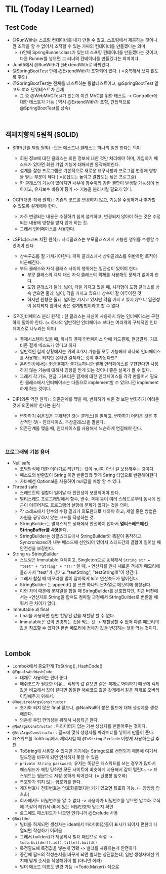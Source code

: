 # TIL (Today I Learned)

## Test Code

* @RunWith는 스프링 컨테이너를 내가 만들 수 없고, 스프링에서 제공하는 것이니깐 조작을 할 수 없어서 조작할 수 있는 가짜의 컨테이너를 만들겠다는 의미
  * ()안에 SpringRunner.class가 있는데 스프링 컨테이너를 만들겠다는 것이고, 다른 Runner를 넣으면 그 러너의 컨테이너를 만들겠다는 의미이다.
* Junit5에서 @RunWith가 @ExtendWith로 바뀌었다.
* @SpringBootTest 안에 @ExtendWith가 포함되어 있다. ( =중복해서 쓰지 않도록 주의)
* @SpringBootTest는 전체를 테스트하는 통합테스트이고, @SpringBootTest 말고도 여러 단위테스트가 존재
  * 그 중 @WebMVCTest가 있는데 이건 MVC를 위한 테스트 -> Controller에 대한 테스트가 가능 ( 역시 @ExtendWith가 포함, 간접적으로@SpringBootTest를 상속)

<br>

## 객체지향의 5원칙 (SOLID)
* SRP(단일 책임 원칙) : 모든 메소드나 클래스는 하나의 일만 한다는 의미
  * 회원 정보에 대한 클래스는 회원 정보에 대한 것만 처리해야 하며, 가입하기 메소드가 있다면 회원 가입 기능에 대해서만 동작해야한다.
  * 설계를 잘한 프로그램은 기본적으로 새로운 요구사항과 프로그램 변경에 영향을 받는 부분이 적다.( =응집도는 높이고 결합도는 낮은 프로그램)
  * 한 클래스의 기능이 많아지면 내부에 함수끼리 강한 결합이 발생할 가능성이 높아지고, 유지보수 비용이 증가 -> 기능을 분리시킬 필요가 있다.

* OCP(개방-폐쇄 원칙) : 기존의 코드를 변경하지 않고, 기능을 수정하거나 추가할 수 있도록 설계해야 한다.
  * 자주 변경되는 내용은 수정하기 쉽게 설계하고, 변경되지 않아야 하는 것은 수정되는 내용에 영향을 받지 않게 하는 것.
  * 그래서 인터페이스를 사용한다.

* LSP(리스코프 치환 원칙) : 자식클래스는 부모클래스에서 가능한 행위를 수행할 수 있어야 한다
  * 상속구조를 잘 가져가야한다. 하위 클래스에서 상위클래스를 위반하면 로직이 피곤해진다.
  * 부모 클래스와 자식 클래스 사이의 행위에는 일관성이 있어야 한다.
    * 부모 클래스의 객체 대신 자식 클래스의 객체를 사용해도 문제가 없어야 한다.
    * 도형 클래스가 둘레, 넓이, 각을 가지고 있을 때, 사각형이 도형 클래스를 상속 받으면 둘레, 넓이, 각을 가지고 있으니 상속이 잘 이루어진 것
    * 하지만 원형은 둘레, 넓이는 가지고 있지만 각을 가지고 있지 않으니 일관성이 유지되지 않아서 좋은 설계방법이라고 할 수 없다.

* ISP(인터페이스 분리 원칙) : 한 클래스는 자신이 사용하지 않는 인터페이스는 구현하지 말아야 한다. (= 하나의 일반적인 인터페이스 보다는 여러개의 구체적인 인터페이스로 나누라는 의미)
  * 결제시스템이 있을 때, 하나의 결제 인터페이스 안에 카드결제, 현금결제, 기프티콘 결제 메소드가 있다고 하자
  * 일반적인 결제 상황에서는 위의 3가지 기능들 모두 가능해서 하나의 인터페이스를 사용해도 되지만 온라인 결제라는 것이 추가된다면? 
  * 온라인상에서는 현금결제가 불가능하니깐 결제 인터페이스를 구현한다면 사용하지 않는 기능에 대해서 영향을 받게 되는 것이니 좋은 설계가 될 수 없다.
  * 그래서 각 카드, 현금, 기프티콘 결제에 대한 인터페이스를 각각 만들어서 필요한 클래스에서 인터페이스는 다중으로 implement할 수 있으니깐
    implement하게 하는 것이다.

* DIP(의존 역전 원칙) : 의존관계를 맺을 때, 변화하기 쉬운 것 보단 변화하기 어려운 것에 의존해야 한다는 원칙
  - 변화하기 쉬운것은 구체적인 것(= 클래스)을 말하고, 변화하기 어려운 것은 추상적인 것(= 인터페이스, 추상클래스)을 말한다.
  - 의존관계를 맺을 때, 인터페이스를 사용해서 느슨하게 연결해야 한다.

<br>

### 프로그래밍 기본 용어
* Null safe 
  * 코딩방식에 대한 이야기로 리턴되는 값이 null이 아닌 걸 보장해주는 것이다.
  * 메소드의 반환값이 String 이면 반환값의 맞게 String 타입으로 반환해야한다
  * 자바에선 Optional을 사용하여 null값을 예방 할 수 있다.
* Thread safe 
  * 스레드간의 결합이 일어날 때 안전성이 보장되어야 한다.
  * 멀티스레드 프로그래밍에서 함수, 변수, 객체 등이 여러 스레드로부터 동시에 접근이 이루어져도 프로그램의 실행에 문제가 없다는 것을 의미.
  * 각 스레드에서 함수의 수행 결과가 의도한대로 나와야 하고, 제일 좋은 방법은 자원을 공유하지 않는 코드를 작성하는 것.
  * StringBuilder는 멀티스레드 상태에서 안전하지 않아서 **멀티스레드에선 StringBuffer를 사용**한다.
  * StringBuilder는 싱글스레드에서 StringBuilder와 똑같이 동작하고 Syncroniszed가 내부 메소드에 선언되어 있어서 스레드간의 결합이 일어날 때 안전성을 보장한다.
* String vs StringBuilder
  * 스트링은 Immutable 객체이고, Singleton으로 동작해서 `String str = "test" + "String" + "!!!"` 일 때, `+` 연산자를 만나 새로운 객체가 메모리에 올라가서 "test"가 생기고 "testString", "testString!!!"이 생긴다.
  * 그래서 합칠 때 메모리를 많이 잡아먹게 되고 연산속도가 떨어진다.
  * StringBuilder 는 append() 를 쓰면 하나의 문자열로 메모리에 생성된다.
  * 이런 차이 때문에 문자열을 합칠 때 StringBuilder를 선호했지만, 최근 버전에서는 `+`연산자로 String을 합쳐도 컴파일 과정에서 StringBuilder로 변환을 해줘서 큰 차이가 없다.
* Immutable 과 final
  * final을 사용하면 한번 할당된 값을 재할당 할 수 없다. 
  * Immutable은 값이 변경되는 것을 막는 것 -> 재할당할 수 있어 다른 메모리의 값을 참조할 수 있지만 한번 메모리에 정해진 값을 변경하는 것을 막는 것이다.

<br>

## Lombok
* Lombok에서 중요한게 ToString(), HashCode()
* `@EqualsAndHashCode` 
  * 대체로 사용하는 편이 좋다. 
  * 해쉬코드가 필요한 이유는 객체의 값 같으면 같은 객체로 봐야하기 때문에 객체값을 비교해서 값이 같다면 동일한 해쉬코드 값을 갖게해서 같은 객체로 오버라이딩해주기 위해서.
* `@RequiredArgsConstructor` 
  * 초기화 되지 않은 final 필드나, @NonNull이 붙은 필드에 대해 생성자를 생성해준다.
  * 의존성 주입 편의성을 위해서 사용되곤 한다. 
* `@NoArgsConstructor` : 파라미터가 없는 기본 생성자를 만들어주는 것이다.
* `@AllArgsConstructor` : 필드에 맞춰 생성자를 파라미터를 넣어서 만들어 준다.
* 패스워드를 ToString에서 제외시킬 때 `@ToString.Exclude` 이렇게 사용하는걸 추천 
  * ToString에 사용할 수 있지만 거기에는 Stringd으로 선언되기 때문에 여기서 필드명을 바꾸게 되면 인식하지 못할 수 있음
  * `private String password;` 유저는 똑같은 패스워드를 쓰는 경우가 많아서 패스워드가 해킹 당하면 모든 사이트에 비슷하게 사용해서 같이 털린다. -> 패스워드는 평문으로 저장 못하게 되어있다. (= 단방향 암호화)
  * 복호화가 되지 않는 암호화를 한다.
  * 계좌번호나 전화번호는 암호화를했지만 키가 있으면 복호화 가능. (= 양방향 암호화)
  * 회사에서도 비밀번호를 알 수 없다 -> 사용자가 비밀번호를 넣으면 암호화 로직에 똑같이 태워서 db에 있는 비밀번호와 맞는지 확인
  * 로그에도 패스워드가 나오면 안되니까 @Exclude 사용
* `@Builder` 
  * 빌더를 하게되면 생성자는 idea에서 파라미터값들이 표시가 되어서 편한데 나열되면 작성하기 어려움
  * 그래서 builder()가 제공되서 빌더 패턴으로 작성 -> `todo.builder().id().title().build()` 
  * 특정필드에 특정값을 넣는게 명확 -> 빌더를 사용하는게 안전하다
  * 중간에 필드의 작성순서를 바꾸게 되면 빌더는 상관없는데, 일반 생성자에선 위치에 맞게 순서를 작성해줘야 함 (아니면 에러)
  * 빌더 메소드 이름도 변경 가능 ->Todo.Maker() 식으로 
